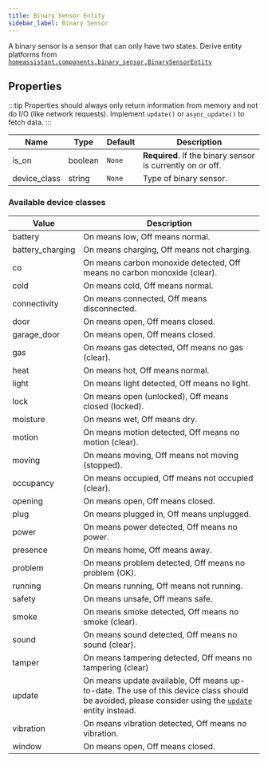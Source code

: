 ```yaml
---
title: Binary Sensor Entity
sidebar_label: Binary Sensor
---
```


A binary sensor is a sensor that can only have two states. Derive entity platforms from [`homeassistant.components.binary_sensor.BinarySensorEntity`](https://github.com/home-assistant/home-assistant/blob/master/homeassistant/components/binary_sensor/__init__.py)

## Properties

:::tip
Properties should always only return information from memory and not do I/O (like network requests). Implement `update()` or `async_update()` to fetch data.
:::

| Name | Type | Default | Description
| ---- | ---- | ------- | -----------
| is_on| boolean | `None` | **Required**. If the binary sensor is currently on or off.
| device_class | string | `None` | Type of binary sensor.

### Available device classes

| Value | Description
| ----- | -----------
| battery | On means low, Off means normal.
| battery_charging | On means charging, Off means not charging.
| co | On means carbon monoxide detected, Off means no carbon monoxide (clear).
| cold | On means cold, Off means normal.
| connectivity | On means connected, Off means disconnected.
| door | On means open, Off means closed.
| garage_door | On means open, Off means closed.
| gas | On means gas detected, Off means no gas (clear).
| heat | On means hot, Off means normal.
| light | On means light detected, Off means no light.
| lock | On means open (unlocked), Off means closed (locked).
| moisture | On means wet, Off means dry.
| motion | On means motion detected, Off means no motion (clear).
| moving | On means moving, Off means not moving (stopped).
| occupancy | On means occupied, Off means not occupied (clear).
| opening | On means open, Off means closed.
| plug | On means plugged in, Off means unplugged.
| power | On means power detected, Off means no power.
| presence | On means home, Off means away.
| problem | On means problem detected, Off means no problem (OK).
| running | On means running, Off means not running.
| safety | On means unsafe, Off means safe.
| smoke | On means smoke detected, Off means no smoke (clear).
| sound | On means sound detected, Off means no sound (clear).
| tamper | On means tampering detected, Off means no tampering (clear)
| update | On means update available, Off means up-to-date. The use of this device class should be avoided, please consider using the [`update`](/docs/core/entity/update) entity instead.
| vibration | On means vibration detected, Off means no vibration.
| window | On means open, Off means closed.
